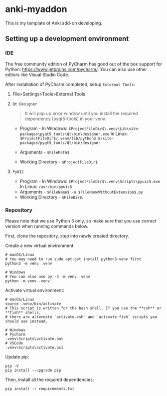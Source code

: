 # anki-myaddon

This is my template of Anki add-on developing.








## Setting up a development environment

### IDE
The free community edition of PyCharm has good out of the box support for Python: https://www.jetbrains.com/pycharm/. You can also use other editors like Visual Studio Code.

 After installation of PyCharm completed, setup `External Tools`:

1. File>Settings>Tools>External Tools

2. `Qt Designer`

   > It will pop up error window until you install the required dependency (pyqt5-tools) in your venv.

   - Program  - 
     In Windows: `$ProjectFileDir$\.venv\Lib\site-packages\pyqt5_tools\Qt\bin\designer.exe`
     In Linux: `$ProjectFileDir$/.venv/lib/python3.8/site-packages/pyqt5_tools/Qt/bin/designer`

   - Arguments -  `$FilePath$`
   - Working Directory -  `$ProjectFileDir$`

3. `PyUIC`

   - Program - 
     In Windows: `$ProjectFileDir$\.venv\Scripts\pyuic5.exe`
     In Linux: `/usr/bin/pyuic5`
   - Arguments - `$FileName$ -o $FileNameWithoutExtension$.py`
   - Working Directory - `$FileDir$`.

### Repository

Please note that we use Python 3 only, so make sure that you use correct version when running commands below.

First, clone the repository, step into newly created directory.

Create a new virtual environment:

```
# macOS/Linux
# You may need to run sudo apt-get install python3-venv first
python3 -m venv .venv

# Windows
# You can also use py -3 -m venv .venv
python -m venv .venv
```

Activate virtual environment:

```
# macOS/Linux
source .venv/bin/activate
# This script is written for the bash shell. If you use the **csh** or **fish** shells, 
# there are alternate `activate.csh` and `activate.fish` scripts you should use instead.

# Windows
# Pycharm
.venv\Scripts\activate.bat
# VSCode
.venv\Scripts\activate.ps1
```

Update pip:

```
pip -V
pip install --upgrade pip
```

Then, install all the required dependencies:

```
pip install -r requirements.txt
```


